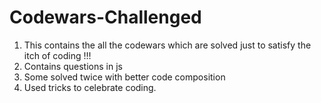 # Codewars-Challenged

1. This contains the all the codewars which are solved just to satisfy the itch of coding !!!
2. Contains questions in js
3. Some solved twice with better code composition
4. Used tricks to celebrate coding.
